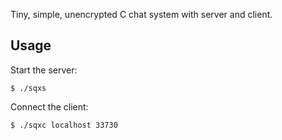 Tiny, simple, unencrypted C chat system with server and client.

Usage
-----

Start the server:

    $ ./sqxs
  
Connect the client:

    $ ./sqxc localhost 33730
